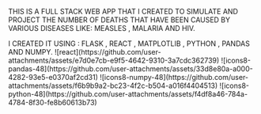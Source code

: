 
<p>THIS IS A FULL STACK WEB APP THAT I CREATED TO SIMULATE AND PROJECT THE  NUMBER OF DEATHS THAT HAVE BEEN CAUSED BY VARIOUS DISEASES LIKE: MEASLES , MALARIA AND HIV.</p>
I CREATED IT USING : FLASK , REACT , MATPLOTLIB , PYTHON , PANDAS AND NUMPY.
![react](https://github.com/user-attachments/assets/e7d0e7cb-e9f5-4642-9310-3a7cdc362739)
![icons8-pandas-48](https://github.com/user-attachments/assets/33d8e80a-a000-4282-93e5-e0370af2cd31)
![icons8-numpy-48](https://github.com/user-attachments/assets/f6b9b9a2-bc23-4f2c-b504-a016f4404513)
![icons8-python-48](https://github.com/user-attachments/assets/f4df8a46-784a-4784-8f30-fe8b60613b73)
